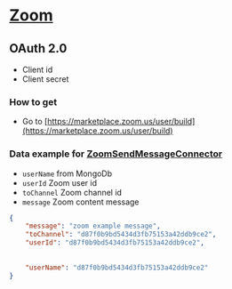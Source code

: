 # [Zoom](https://marketplace.zoom.us/docs/api-reference/zoom-api/)
## OAuth 2.0
- Client id 
- Client secret

### How to get 
- Go to [https://marketplace.zoom.us/user/build](https://marketplace.zoom.us/user/build)

### Data example for [ZoomSendMessageConnector](Connector/ZoomSendMessageConnector.ts)
- `userName` from MongoDb
- `userId` Zoom user id
- `toChannel` Zoom channel id
- `message` Zoom content message

```json
{
    "message": "zoom example message",
    "toChannel": "d87f0b9bd5434d3fb75153a42ddb9ce2",
    "userId": "d87f0b9bd5434d3fb75153a42ddb9ce2",
    
    
    "userName": "d87f0b9bd5434d3fb75153a42ddb9ce2"
}
```
